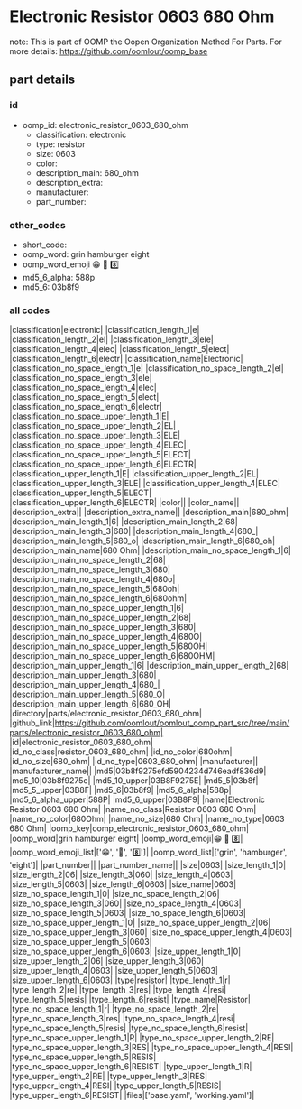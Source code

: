 # Electronic Resistor 0603 680 Ohm  

note: This is part of OOMP the Oopen Organization Method For Parts. For more details: https://github.com/oomlout/oomp_base

##  part details





### id
* oomp_id: electronic_resistor_0603_680_ohm
  * classification: electronic
  * type: resistor
  * size: 0603
  * color: 
  * description_main: 680_ohm
  * description_extra: 
  * manufacturer: 
  * part_number: 

### other_codes
* short_code: 
* oomp_word: grin hamburger eight
* oomp_word_emoji :grin: :hamburger: :eight:
* md5_6_alpha: 588p
* md5_6: 03b8f9

### all codes 
|classification|electronic|
|classification_length_1|e|
|classification_length_2|el|
|classification_length_3|ele|
|classification_length_4|elec|
|classification_length_5|elect|
|classification_length_6|electr|
|classification_name|Electronic|
|classification_no_space_length_1|e|
|classification_no_space_length_2|el|
|classification_no_space_length_3|ele|
|classification_no_space_length_4|elec|
|classification_no_space_length_5|elect|
|classification_no_space_length_6|electr|
|classification_no_space_upper_length_1|E|
|classification_no_space_upper_length_2|EL|
|classification_no_space_upper_length_3|ELE|
|classification_no_space_upper_length_4|ELEC|
|classification_no_space_upper_length_5|ELECT|
|classification_no_space_upper_length_6|ELECTR|
|classification_upper_length_1|E|
|classification_upper_length_2|EL|
|classification_upper_length_3|ELE|
|classification_upper_length_4|ELEC|
|classification_upper_length_5|ELECT|
|classification_upper_length_6|ELECTR|
|color||
|color_name||
|description_extra||
|description_extra_name||
|description_main|680_ohm|
|description_main_length_1|6|
|description_main_length_2|68|
|description_main_length_3|680|
|description_main_length_4|680_|
|description_main_length_5|680_o|
|description_main_length_6|680_oh|
|description_main_name|680 Ohm|
|description_main_no_space_length_1|6|
|description_main_no_space_length_2|68|
|description_main_no_space_length_3|680|
|description_main_no_space_length_4|680o|
|description_main_no_space_length_5|680oh|
|description_main_no_space_length_6|680ohm|
|description_main_no_space_upper_length_1|6|
|description_main_no_space_upper_length_2|68|
|description_main_no_space_upper_length_3|680|
|description_main_no_space_upper_length_4|680O|
|description_main_no_space_upper_length_5|680OH|
|description_main_no_space_upper_length_6|680OHM|
|description_main_upper_length_1|6|
|description_main_upper_length_2|68|
|description_main_upper_length_3|680|
|description_main_upper_length_4|680_|
|description_main_upper_length_5|680_O|
|description_main_upper_length_6|680_OH|
|directory|parts/electronic_resistor_0603_680_ohm|
|github_link|https://github.com/oomlout/oomlout_oomp_part_src/tree/main/parts/electronic_resistor_0603_680_ohm|
|id|electronic_resistor_0603_680_ohm|
|id_no_class|resistor_0603_680_ohm|
|id_no_color|680ohm|
|id_no_size|680_ohm|
|id_no_type|0603_680_ohm|
|manufacturer||
|manufacturer_name||
|md5|03b8f9275efd5904234d746eadf836d9|
|md5_10|03b8f9275e|
|md5_10_upper|03B8F9275E|
|md5_5|03b8f|
|md5_5_upper|03B8F|
|md5_6|03b8f9|
|md5_6_alpha|588p|
|md5_6_alpha_upper|588P|
|md5_6_upper|03B8F9|
|name|Electronic Resistor 0603 680 Ohm|
|name_no_class|Resistor 0603 680 Ohm|
|name_no_color|680Ohm|
|name_no_size|680 Ohm|
|name_no_type|0603 680 Ohm|
|oomp_key|oomp_electronic_resistor_0603_680_ohm|
|oomp_word|grin hamburger eight|
|oomp_word_emoji|:grin: :hamburger: :eight:|
|oomp_word_emoji_list|[':grin:', ':hamburger:', ':eight:']|
|oomp_word_list|['grin', 'hamburger', 'eight']|
|part_number||
|part_number_name||
|size|0603|
|size_length_1|0|
|size_length_2|06|
|size_length_3|060|
|size_length_4|0603|
|size_length_5|0603|
|size_length_6|0603|
|size_name|0603|
|size_no_space_length_1|0|
|size_no_space_length_2|06|
|size_no_space_length_3|060|
|size_no_space_length_4|0603|
|size_no_space_length_5|0603|
|size_no_space_length_6|0603|
|size_no_space_upper_length_1|0|
|size_no_space_upper_length_2|06|
|size_no_space_upper_length_3|060|
|size_no_space_upper_length_4|0603|
|size_no_space_upper_length_5|0603|
|size_no_space_upper_length_6|0603|
|size_upper_length_1|0|
|size_upper_length_2|06|
|size_upper_length_3|060|
|size_upper_length_4|0603|
|size_upper_length_5|0603|
|size_upper_length_6|0603|
|type|resistor|
|type_length_1|r|
|type_length_2|re|
|type_length_3|res|
|type_length_4|resi|
|type_length_5|resis|
|type_length_6|resist|
|type_name|Resistor|
|type_no_space_length_1|r|
|type_no_space_length_2|re|
|type_no_space_length_3|res|
|type_no_space_length_4|resi|
|type_no_space_length_5|resis|
|type_no_space_length_6|resist|
|type_no_space_upper_length_1|R|
|type_no_space_upper_length_2|RE|
|type_no_space_upper_length_3|RES|
|type_no_space_upper_length_4|RESI|
|type_no_space_upper_length_5|RESIS|
|type_no_space_upper_length_6|RESIST|
|type_upper_length_1|R|
|type_upper_length_2|RE|
|type_upper_length_3|RES|
|type_upper_length_4|RESI|
|type_upper_length_5|RESIS|
|type_upper_length_6|RESIST|
|files|['base.yaml', 'working.yaml']|
